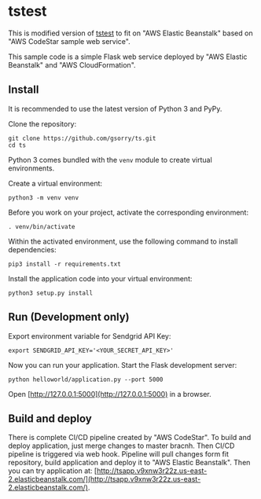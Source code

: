 # tstest

This is modified version of [tstest](https://github.com/gsorry/tstest) to fit on "AWS Elastic Beanstalk" based on "AWS CodeStar sample web service".

This sample code is a simple Flask web service deployed by "AWS Elastic Beanstalk" and "AWS CloudFormation".


## Install

It is recommended to use the latest version of Python 3 and PyPy.

Clone the repository:
```shell script
git clone https://github.com/gsorry/ts.git
cd ts
```


Python 3 comes bundled with the `venv` module to create virtual environments.

Create a virtual environment:
```shell script
python3 -m venv venv
```

Before you work on your project, activate the corresponding environment:
```shell script
. venv/bin/activate
```

Within the activated environment, use the following command to install dependencies:
```shell script
pip3 install -r requirements.txt
```

Install the application code into your virtual environment:
```shell script
python3 setup.py install
```

## Run (Development only)

Export environment variable for Sendgrid API Key:
```shell script
export SENDGRID_API_KEY='<YOUR_SECRET_API_KEY>'
```

Now you can run your application.
Start the Flask development server:
```shell script
python helloworld/application.py --port 5000
```

Open [http://127.0.0.1:5000](http://127.0.0.1:5000) in a browser.

## Build and deploy

There is complete CI/CD pipeline created by "AWS CodeStar". To build and deploy application, just merge changes to master bracnh. Then CI/CD pipeline is triggered via web hook. Pipeline will pull changes form fit repository, build application and deploy it to "AWS Elastic Beanstalk". Then you can try application at: [http://tsapp.v9xnw3r22z.us-east-2.elasticbeanstalk.com/](http://tsapp.v9xnw3r22z.us-east-2.elasticbeanstalk.com/).

